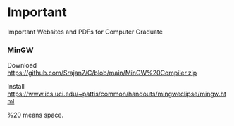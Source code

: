 # Important
Important Websites and PDFs for Computer Graduate

### MinGW
Download  
https://github.com/Srajan7/C/blob/main/MinGW%20Compiler.zip

Install
https://www.ics.uci.edu/~pattis/common/handouts/mingweclipse/mingw.html
  
  
%20 means space.   